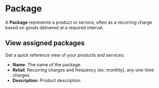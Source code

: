 # Package
A **Package** represents a product or service, often as a recurring charge based on goods delivered at a required interval. 

## View assigned packages
Get a quick reference view of your products and services:

+ **Name**: The name of the package.
+ **Retail**: Recurring charges and frequency (ex: monthly), any one-time charges. 
+ **Description**: Product description.
